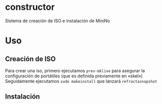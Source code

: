 # constructor
Sistema de creación de ISO e instalación de MiniNo

# Uso
## Creación de ISO
Para crear una iso, primero ejecutamos `prev-mklive` para asegurar la configuración de portátiles (que es definida previamente en «skel»)
Seguidamente ejecutamos `sudo makeinstall` que lanzará `refractasnapshot` 
## Instalación
